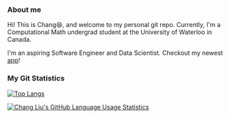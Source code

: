 ### About me
Hi! This is Chang:laughing:, and welcome to my personal git repo.
Currently, I'm a Computational Math undergrad student at the University of Waterloo in Canada.

I'm an aspiring Software Engineer and Data Scientist.
Checkout my newest [app](https://deepnash.streamlit.app/)!



### My Git Statistics
[![Top Langs](https://github-readme-stats.vercel.app/api?username=hellochang&theme=rose_pine&show_icons=true)](https://github.com/hellochang)

[![Chang Liu's GitHub Language Usage Statistics](https://github-readme-stats.vercel.app/api/top-langs?username=hellochang&hide=html,scss,stylus,blade,jupyter%20notebook,css,shell,batchfile,dockerfile,typescript&theme=rose_pine&show_icons=true)](https://github.com/hellochang)
